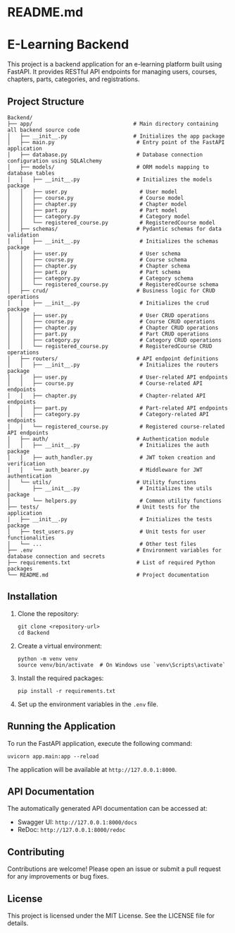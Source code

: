 # README.md

# E-Learning Backend

This project is a backend application for an e-learning platform built using FastAPI. It provides RESTful API endpoints for managing users, courses, chapters, parts, categories, and registrations.

## Project Structure

```
Backend/
├── app/                                # Main directory containing all backend source code
│   ├── __init__.py                     # Initializes the app package
│   ├── main.py                          # Entry point of the FastAPI application
│   ├── database.py                      # Database connection configuration using SQLAlchemy
│   ├── models/                          # ORM models mapping to database tables
│   │   ├── __init__.py                  # Initializes the models package
│   │   ├── user.py                       # User model
│   │   ├── course.py                     # Course model
│   │   ├── chapter.py                    # Chapter model
│   │   ├── part.py                       # Part model
│   │   ├── category.py                   # Category model
│   │   └── registered_course.py          # RegisteredCourse model
│   ├── schemas/                         # Pydantic schemas for data validation
│   │   ├── __init__.py                   # Initializes the schemas package
│   │   ├── user.py                       # User schema
│   │   ├── course.py                     # Course schema
│   │   ├── chapter.py                    # Chapter schema
│   │   ├── part.py                       # Part schema
│   │   ├── category.py                   # Category schema
│   │   └── registered_course.py          # RegisteredCourse schema
│   ├── crud/                            # Business logic for CRUD operations
│   │   ├── __init__.py                   # Initializes the crud package
│   │   ├── user.py                       # User CRUD operations
│   │   ├── course.py                     # Course CRUD operations
│   │   ├── chapter.py                    # Chapter CRUD operations
│   │   ├── part.py                       # Part CRUD operations
│   │   ├── category.py                   # Category CRUD operations
│   │   └── registered_course.py          # RegisteredCourse CRUD operations
│   ├── routers/                         # API endpoint definitions
│   │   ├── __init__.py                   # Initializes the routers package
│   │   ├── user.py                       # User-related API endpoints
│   │   ├── course.py                     # Course-related API endpoints
│   │   ├── chapter.py                    # Chapter-related API endpoints
│   │   ├── part.py                       # Part-related API endpoints
│   │   ├── category.py                   # Category-related API endpoints
│   │   └── registered_course.py          # Registered course-related API endpoints
│   ├── auth/                            # Authentication module
│   │   ├── __init__.py                   # Initializes the auth package
│   │   ├── auth_handler.py               # JWT token creation and verification
│   │   └── auth_bearer.py                # Middleware for JWT authentication
│   └── utils/                           # Utility functions
│       ├── __init__.py                   # Initializes the utils package
│       └── helpers.py                    # Common utility functions
├── tests/                               # Unit tests for the application
│   ├── __init__.py                       # Initializes the tests package
│   ├── test_users.py                     # Unit tests for user functionalities
│   └── ...                               # Other test files
├── .env                                 # Environment variables for database connection and secrets
├── requirements.txt                     # List of required Python packages
└── README.md                            # Project documentation
```

## Installation

1. Clone the repository:
   ```
   git clone <repository-url>
   cd Backend
   ```

2. Create a virtual environment:
   ```
   python -m venv venv
   source venv/bin/activate  # On Windows use `venv\Scripts\activate`
   ```

3. Install the required packages:
   ```
   pip install -r requirements.txt
   ```

4. Set up the environment variables in the `.env` file.

## Running the Application

To run the FastAPI application, execute the following command:
```
uvicorn app.main:app --reload
```

The application will be available at `http://127.0.0.1:8000`.

## API Documentation

The automatically generated API documentation can be accessed at:
- Swagger UI: `http://127.0.0.1:8000/docs`
- ReDoc: `http://127.0.0.1:8000/redoc`

## Contributing

Contributions are welcome! Please open an issue or submit a pull request for any improvements or bug fixes.

## License

This project is licensed under the MIT License. See the LICENSE file for details.